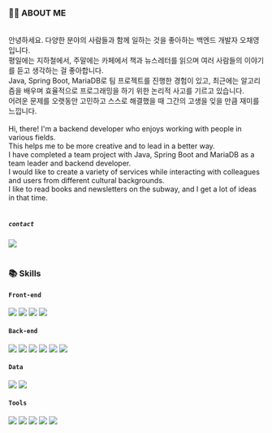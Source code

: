 ### 🧑‍💻 ABOUT ME
<br/>
  안녕하세요. 다양한 분야의 사람들과 함께 일하는 것을 좋아하는 백엔드 개발자 오채영입니다.<br/>
  평일에는 지하철에서, 주말에는 카페에서 책과 뉴스레터를 읽으며 여러 사람들의 이야기를 듣고 생각하는 걸 좋아합니다.<br/>
  Java, Spring Boot, MariaDB로 팀 프로젝트를 진행한 경험이 있고, 
  최근에는 알고리즘을 배우며 효율적으로 프로그래밍을 하기 위한 논리적 사고를 기르고 있습니다.<br/>
  어려운 문제를 오랫동안 고민하고 스스로 해결했을 때 그간의 고생을 잊을 만큼 재미를 느낍니다.<br/>
  <br/>
  Hi, there! I'm a backend developer who enjoys working with people in various fields. <br/>
  This helps me to be more creative and to lead in a better way.<br/>
  I have completed a team project with Java, Spring Boot and MariaDB as a team leader and backend developer.<br/>
  I would like to create a variety of services while interacting with colleagues and users from different cultural backgrounds.<br/>
  I like to read books and newsletters on the subway, and I get a lot of ideas in that time.<br/>
<br/>

##### `contact`<br/>
<a href="mailto:iscowkite@gmail.com" target="_blank"><img src="https://img.shields.io/badge/web3765@gmail.com-EA4335?style=flat&logo=Gmail&logoColor=white"/></a><br/><br/>

### 📚 Skills 

#### `Front-end`<br/>
<img src="https://img.shields.io/badge/HTML5-E34F26?style=flat&logo=HTML5&logoColor=white"/> <img src="https://img.shields.io/badge/CSS3-1572B6?style=flat&logo=CSS3&logoColor=white"/> <img src="https://img.shields.io/badge/JavaScript-F7DF1E?style=flat&logo=JavaScript&logoColor=white"/> <img src="https://img.shields.io/badge/bootstrap-%23563D7C.svg?style=flat&logo=Bootstrap&logoColor=white"/> 

#### `Back-end`<br/>
<img src="https://img.shields.io/badge/Java-007396?style=flat&logo=OpenJDK&logoColor=white"/> <img src="https://img.shields.io/badge/Spring Boot-6DB33F?style=flat&logo=SpringBoot&logoColor=white"/> <img src="https://img.shields.io/badge/SpringSecurity-6DB33F?style=flat&logo=SpringSecurity&logoColor=white"/> <img src="https://img.shields.io/badge/Apache%20Maven-C71A36?style=flat&logo=Apache%20Maven&logoColor=white"/> <img src="https://img.shields.io/badge/Gradle-02303A?style=flat&logo=Gradle&logoColor=white"/> <img src="https://img.shields.io/badge/apache tomcat-F8DC75?style=flat&logo=apachetomcat&logoColor=white"/>

#### `Data`<br/>
<img src="https://img.shields.io/badge/mysql-%2300f.svg?style=flat&logo=mysql&logoColor=white"/> <img src="https://img.shields.io/badge/MariaDB-003545?style=flat&logo=MariaDB&logoColor=white"/>

#### `Tools`<br/>
<img src="https://img.shields.io/badge/Visual Studio Code-007ACC?style=flat&logo=Visual Studio Code&logoColor=white"/> <img src="https://img.shields.io/badge/Eclipse-FE7A16.svg?style=flat&logo=Eclipse&logoColor=white"/> <img src="https://img.shields.io/badge/IntelliJ IDEA-000000?style=flat&logo=IntelliJ IDEA&logoColor=white"/> <img src="https://img.shields.io/badge/github-%23121011.svg?style=flat&logo=github&logoColor=white"/> <img src="https://img.shields.io/badge/gitlab-%23181717.svg?style=flat&logo=gitlab&logoColor=white"/>
<br/><br/>

